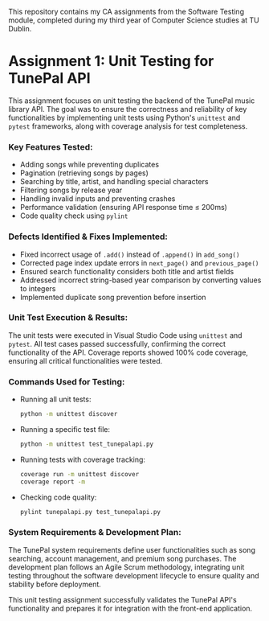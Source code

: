 This repository contains my CA assignments from the Software Testing module, completed during my third year of Computer Science studies at TU Dublin. 

# Assignment 1: Unit Testing for TunePal API

This assignment focuses on unit testing the backend of the TunePal music library API. The goal was to ensure the correctness and reliability of key functionalities by implementing unit tests using Python's `unittest` and `pytest` frameworks, along with coverage analysis for test completeness.  

### Key Features Tested:

- Adding songs while preventing duplicates  
- Pagination (retrieving songs by pages)  
- Searching by title, artist, and handling special characters  
- Filtering songs by release year  
- Handling invalid inputs and preventing crashes  
- Performance validation (ensuring API response time ≤ 200ms)  
- Code quality check using `pylint`  

### Defects Identified & Fixes Implemented:

- Fixed incorrect usage of `.add()` instead of `.append()` in `add_song()`  
- Corrected page index update errors in `next_page()` and `previous_page()`  
- Ensured search functionality considers both title and artist fields  
- Addressed incorrect string-based year comparison by converting values to integers  
- Implemented duplicate song prevention before insertion  

### Unit Test Execution & Results:

The unit tests were executed in Visual Studio Code using `unittest` and `pytest`. All test cases passed successfully, confirming the correct functionality of the API. Coverage reports showed 100% code coverage, ensuring all critical functionalities were tested.  

### Commands Used for Testing:

- Running all unit tests:  
  ```sh
  python -m unittest discover
  ```
- Running a specific test file:  
  ```sh
  python -m unittest test_tunepalapi.py
  ```
- Running tests with coverage tracking:  
  ```sh
  coverage run -m unittest discover
  coverage report -m
  ```
- Checking code quality:  
  ```sh
  pylint tunepalapi.py test_tunepalapi.py
  ```  

### System Requirements & Development Plan:
The TunePal system requirements define user functionalities such as song searching, account management, and premium song purchases. The development plan follows an Agile Scrum methodology, integrating unit testing throughout the software development lifecycle to ensure quality and stability before deployment.  

This unit testing assignment successfully validates the TunePal API's functionality and prepares it for integration with the front-end application.
